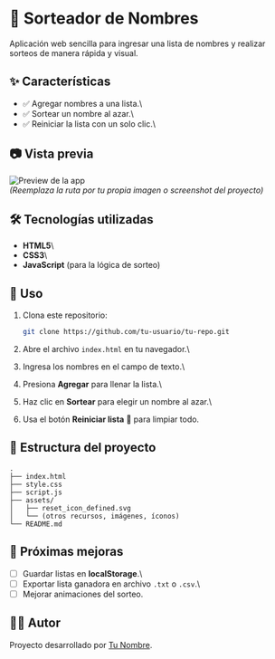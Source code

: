 # 🎲 Sorteador de Nombres

Aplicación web sencilla para ingresar una lista de nombres y realizar
sorteos de manera rápida y visual.

## ✨ Características

-   ✅ Agregar nombres a una lista.\
-   ✅ Sortear un nombre al azar.\
-   ✅ Reiniciar la lista con un solo clic.\

## 📷 Vista previa

![Preview de la app](ruta/a/tu/captura.png)\
*(Reemplaza la ruta por tu propia imagen o screenshot del proyecto)*

## 🛠️ Tecnologías utilizadas

-   **HTML5**\
-   **CSS3**\
-   **JavaScript** (para la lógica de sorteo)

## 🚀 Uso

1.  Clona este repositorio:

    ``` bash
    git clone https://github.com/tu-usuario/tu-repo.git
    ```

2.  Abre el archivo `index.html` en tu navegador.\

3.  Ingresa los nombres en el campo de texto.\

4.  Presiona **Agregar** para llenar la lista.\

5.  Haz clic en **Sortear** para elegir un nombre al azar.\

6.  Usa el botón **Reiniciar lista** 🔄 para limpiar todo.

## 📂 Estructura del proyecto

    .
    ├── index.html
    ├── style.css
    ├── script.js
    ├── assets/
    │   ├── reset_icon_defined.svg
    │   └── (otros recursos, imágenes, íconos)
    └── README.md

## 📌 Próximas mejoras

-   [ ] Guardar listas en **localStorage**.\
-   [ ] Exportar lista ganadora en archivo `.txt` o `.csv`.\
-   [ ] Mejorar animaciones del sorteo.

## 👨‍💻 Autor

Proyecto desarrollado por [Tu Nombre](https://github.com/tu-usuario).
